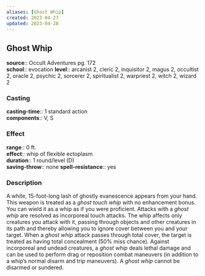 ```yaml
---
aliases: [Ghost Whip]
created: 2023-04-27
updated: 2023-04-28
---
```


## Ghost Whip

**source**:: Occult Adventures pg. 172  
**school**:: evocation
**level**:: arcanist 2, cleric 2, inquisitor 2, magus 2, occultist 2, oracle 2, psychic 2, sorcerer 2, spiritualist 2, warpriest 2, witch 2, wizard 2

### Casting

**casting-time**:: 1 standard action  
**components**:: V, S

### Effect

**range**:: 0 ft.  
**effect**:: whip of flexible ectoplasm  
**duration**:: 1 round/level (D)  
**saving-throw**:: none
**spell-resistance**:: yes

### Description

A white, 15-foot-long lash of ghostly evanescence appears from your hand. This weapon is treated as a *ghost touch whip* with no enhancement bonus. You can wield it as a whip as if you were proficient. Attacks with a *ghost whip* are resolved as incorporeal touch attacks. The whip affects only creatures you attack with it, passing through objects and other creatures in its path and thereby allowing you to ignore cover between you and your target. When a *ghost whip* attack passes through total cover, the target is treated as having total concealment (50% miss chance). Against incorporeal and undead creatures, a *ghost whip* deals lethal damage and can be used to perform drag or reposition combat maneuvers (in addition to a whip’s normal disarm and trip maneuvers). A *ghost whip* cannot be disarmed or sundered.
